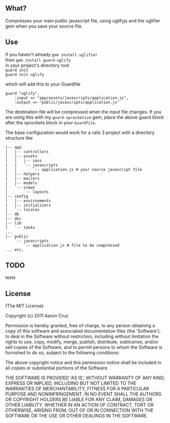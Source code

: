 ## What?
Compresses your main public javascript file, using uglifyjs and the uglifier gem when you save your source file.

## Use
if you haven't already `gem install uglifier`  
then `gem install guard-uglify`  
in your project's directory root  
`guard init`  
`guard init uglify`  

which will add this to your Guardfile  

    guard "uglify",
        :input => "app/assets/javascripts/application.js",
        :output => "public/javascripts/application.js"

The destination file will be compressed when the input file changes. If you are using this with my `guard-sprocketize` gem, place the above guard block after the sprockets block in your `Guardfile`.

The base configuration would work for a rails 3 project with a directory structure like  

    |-- app
    |   |-- controllers
    |   |-- assets
    |   |   |-- sass
    |   |   `-- javascripts
    |   |       `-- application.js # your source javascript file
    |   |-- helpers
    |   |-- mailers
    |   |-- models
    |   `-- views
    |       `-- layouts
    |-- config
    |   |-- environments
    |   |-- initializers
    |   `-- locales
    |-- db
    |-- doc
    |-- lib
    |   `-- tasks
    ...
    |-- public
        `-- javascripts
            `-- application.js # file to be compressed
    ... etc.

## TODO
tests

## License
(The MIT License)

Copyright (c) 2011 Aaron Cruz

Permission is hereby granted, free of charge, to any person obtaining a copy of this software and associated documentation files (the 'Software'), to deal in the Software without restriction, including without limitation the rights to use, copy, modify, merge, publish, distribute, sublicense, and/or sell copies of the Software, and to permit persons to whom the Software is furnished to do so, subject to the following conditions:

The above copyright notice and this permission notice shall be included in all copies or substantial portions of the Software.

THE SOFTWARE IS PROVIDED 'AS IS', WITHOUT WARRANTY OF ANY KIND, EXPRESS OR IMPLIED, INCLUDING BUT NOT LIMITED TO THE WARRANTIES OF MERCHANTABILITY, FITNESS FOR A PARTICULAR PURPOSE AND NONINFRINGEMENT. IN NO EVENT SHALL THE AUTHORS OR COPYRIGHT HOLDERS BE LIABLE FOR ANY CLAIM, DAMAGES OR OTHER LIABILITY, WHETHER IN AN ACTION OF CONTRACT, TORT OR OTHERWISE, ARISING FROM, OUT OF OR IN CONNECTION WITH THE SOFTWARE OR THE USE OR OTHER DEALINGS IN THE SOFTWARE.
